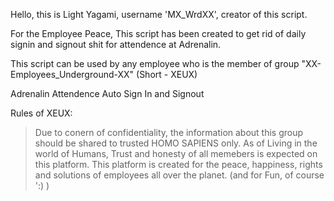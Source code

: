Hello, this is Light Yagami, username 'MX_WrdXX', creator of this script.

For the Employee Peace,
This script has been created to get rid of daily signin and signout shit for attendence at Adrenalin.

This script can be used by any employee who is the member of group "XX-Employees_Underground-XX" (Short - XEUX)


Adrenalin Attendence Auto Sign In and Signout

Rules of XEUX:
> Due to conern of confidentiality, the information about this group should be shared to trusted HOMO SAPIENS only.
> As of Living in the world of Humans, Trust and honesty of all memebers is expected on this platform.
> This platform is created for the peace, happiness, rights and solutions of employees all over the planet. (and for Fun, of course ':) )
